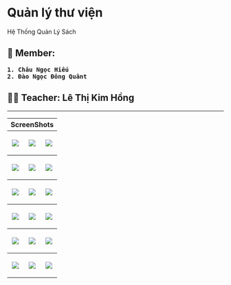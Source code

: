# Quản lý thư viện

Hệ Thống Quản Lý Sách

## 🤝 Member:

<pre>
<b>1. Châu Ngọc Hiếu</b>
<b>2. Đào Ngọc Đông Quânt</b>
</pre>

## 👩‍💼 Teacher: Lê Thị Kim Hồng

---

<table style="width:100%">
<tr>
    <th colspan="3"><font>ScreenShots</font></th>
</tr>
<tr>
    <th> <p align="center">
       <img src="https://user-images.githubusercontent.com/45101536/72123538-2bb9e180-3394-11ea-955c-f170abb4f3de.png"><br>
      </p>
  </th>
    <th> <p align="center">
       <img src="https://user-images.githubusercontent.com/45101536/72123559-3e341b00-3394-11ea-9697-9494add35936.png"><br>
  </p>
  </th>
   <th> <p align="center">
       <img src="https://user-images.githubusercontent.com/45101536/72123578-48561980-3394-11ea-9e37-060f389d6136.png"><br>
  </p>
  </th>
</tr>
  <tr>
    <th> <p align="center">
       <img src="https://user-images.githubusercontent.com/45101536/72123586-4e4bfa80-3394-11ea-9a3d-9d1ef6185b6b.png"><br>
      </p>
  </th>
    <th> <p align="center">
       <img src="https://user-images.githubusercontent.com/45101536/72123608-628ff780-3394-11ea-9d9e-d5a0e813788b.png"><br>
  </p>
  </th>
   <th> <p align="center">
       <img src="https://user-images.githubusercontent.com/45101536/72123618-6e7bb980-3394-11ea-8213-eecc0c658294.png"><br>
  </p>
  </th>
</tr>
   <tr>
    <th> <p align="center">
       <img src="https://user-images.githubusercontent.com/45101536/72123633-76d3f480-3394-11ea-8e3b-33a77135acdc.png"><br>
      </p>
  </th>
    <th> <p align="center">
       <img src="https://user-images.githubusercontent.com/45101536/72123638-79cee500-3394-11ea-9818-46b14f672205.png"><br>
  </p>
  </th>
   <th> <p align="center">
       <img src="https://user-images.githubusercontent.com/45101536/72123643-7d626c00-3394-11ea-8e56-55ec103beceb.png"><br>
  </p>
  </th>
</tr>
  <tr>
    <th> <p align="center">
       <img src="https://user-images.githubusercontent.com/45101536/72123647-80f5f300-3394-11ea-8277-a648e6d28117.png"><br>
      </p>
  </th>
    <th> <p align="center">
       <img src="https://user-images.githubusercontent.com/45101536/72123652-85baa700-3394-11ea-96b4-b67ffca74f54.png"><br>
  </p>
  </th>
   <th> <p align="center">
       <img src="https://user-images.githubusercontent.com/45101536/72123655-881d0100-3394-11ea-97ea-87c0a80e8c6a.png"><br>
  </p>
  </th>
</tr>
   <tr>
    <th> <p align="center">
       <img src="https://user-images.githubusercontent.com/45101536/72123658-8ce1b500-3394-11ea-8f18-30932a292cfa.png"><br>
      </p>
  </th>
    <th> <p align="center">
       <img src="https://user-images.githubusercontent.com/45101536/72123666-9408c300-3394-11ea-8c50-4ad8ea3f3b0b.png"><br>
  </p>
  </th>
   <th> <p align="center">
       <img src="https://user-images.githubusercontent.com/45101536/72123674-9a973a80-3394-11ea-8024-a2e48fb85dae.png"><br>
  </p>
  </th>
</tr>
  <tr>
    <th> <p align="center">
       <img src="https://user-images.githubusercontent.com/45101536/72123678-9f5bee80-3394-11ea-9123-c7d16d6e6e50.png"><br>
      </p>
  </th>
    <th> <p align="center">
       <img src="https://user-images.githubusercontent.com/45101536/72123995-c0710f00-3395-11ea-833a-f487dcb6bffb.png"><br>
  </p>
  </th>
   <th> <p align="center">
       <img src="https://user-images.githubusercontent.com/45101536/72123686-a420a280-3394-11ea-81c4-e3a607279515.png"><br>
  </p>
  </th>
</tr>
</table>
